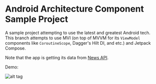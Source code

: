 # Android Architecture Component Sample Project
A sample project attempting to use the latest and greatest Android tech. This branch attempts to use MVI (on top of MVVM for its `ViewModel` components like `CoroutineScope`, Dagger's Hilt DI, and etc.) and Jetpack Compose.

Note that the app is getting its data from [News API](https://newsapi.org).

Demo:

![alt tag](https://media.giphy.com/media/owSPoNvGV9k3ugESUh/giphy.gif)
